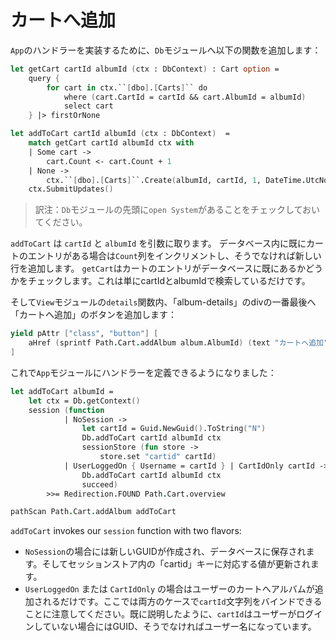 # カートへ追加

`App`のハンドラーを実装するために、`Db`モジュールへ以下の関数を追加します：

```fsharp
let getCart cartId albumId (ctx : DbContext) : Cart option =
    query {
        for cart in ctx.``[dbo].[Carts]`` do
            where (cart.CartId = cartId && cart.AlbumId = albumId)
            select cart
    } |> firstOrNone
```

```fsharp
let addToCart cartId albumId (ctx : DbContext)  =
    match getCart cartId albumId ctx with
    | Some cart ->
        cart.Count <- cart.Count + 1
    | None ->
        ctx.``[dbo].[Carts]``.Create(albumId, cartId, 1, DateTime.UtcNow) |> ignore
    ctx.SubmitUpdates()
```

> 訳注：`Db`モジュールの先頭に`open System`があることをチェックしておいてください。

`addToCart` は `cartId` と `albumId` を引数に取ります。
データベース内に既にカートのエントリがある場合は`Count`列をインクリメントし、そうでなければ新しい行を追加します。
`getCart`はカートのエントリがデータベースに既にあるかどうかをチェックします。これは単にcartIdとalbumIdで検索しているだけです。

そして`View`モジュールの`details`関数内、「album-details」のdivの一番最後へ「カートへ追加」のボタンを追加します：

```fsharp
yield pAttr ["class", "button"] [
    aHref (sprintf Path.Cart.addAlbum album.AlbumId) (text "カートへ追加")
]
```

これで`App`モジュールにハンドラーを定義できるようになりました：

```fsharp
let addToCart albumId =
    let ctx = Db.getContext()
    session (function
            | NoSession -> 
                let cartId = Guid.NewGuid().ToString("N")
                Db.addToCart cartId albumId ctx
                sessionStore (fun store ->
                    store.set "cartid" cartId)
            | UserLoggedOn { Username = cartId } | CartIdOnly cartId ->
                Db.addToCart cartId albumId ctx
                succeed)
        >>= Redirection.FOUND Path.Cart.overview
```

```fsharp
pathScan Path.Cart.addAlbum addToCart
```

`addToCart` invokes our `session` function with two flavors:

- `NoSession`の場合には新しいGUIDが作成され、データベースに保存されます。そしてセッションストア内の「cartid」キーに対応する値が更新されます。
- `UserLoggedOn` または `CartIdOnly` の場合はユーザーのカートへアルバムが追加されるだけです。ここでは両方のケースで`cartId`文字列をバインドできることに注意してください。既に説明したように、`cartId`はユーザーがログインしていない場合にはGUID、そうでなければユーザー名になっています。
